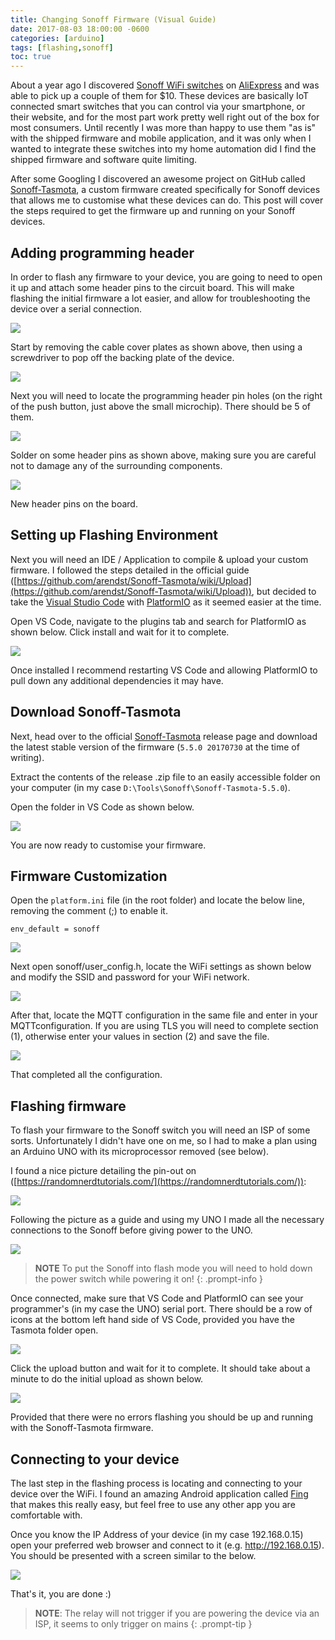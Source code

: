 ```yaml
---
title: Changing Sonoff Firmware (Visual Guide)
date: 2017-08-03 18:00:00 -0600
categories: [arduino]
tags: [flashing,sonoff]
toc: true
---
```


About a year ago I discovered [Sonoff WiFi switches](https://sonoff.tech/product/diy-smart-switch/basicr2/) on [AliExpress](https://www.aliexpress.com/) and was able to pick up a couple of them for $10. These devices are basically IoT connected smart switches that you can control via your smartphone, or their website, and for the most part work pretty well right out of the box for most consumers. Until recently I was more than happy to use them "as is" with the shipped firmware and mobile application, and it was only when I wanted to integrate these switches into my home automation did I find the shipped firmware and software quite limiting.

After some Googling I discovered an awesome project on GitHub called [Sonoff-Tasmota](https://github.com/arendst/Tasmota), a custom firmware created specifically for Sonoff devices that allows me to customise what these devices can do. This post will cover the steps required to get the firmware up and running on your Sonoff devices.

## Adding programming header
In order to flash any firmware to your device, you are going to need to open it up and attach some header pins to the circuit board. This will make flashing the initial firmware a lot easier, and allow for troubleshooting the device over a serial connection.

![](/assets/img/2017/2017-08-03/001.jpg)

Start by removing the cable cover plates as shown above, then using a screwdriver to pop off the backing plate of the device.

![](/assets/img/2017/2017-08-03/002.jpg)

Next you will need to locate the programming header pin holes (on the right of the push button, just above the small microchip). There should be 5 of them.

![](/assets/img/2017/2017-08-03/003.jpg)

Solder on some header pins as shown above, making sure you are careful not to damage any of the surrounding components.

![](/assets/img/2017/2017-08-03/004.jpg)

New header pins on the board.

## Setting up Flashing Environment
Next you will need an IDE / Application to compile & upload your custom firmware. I followed the steps detailed in the official guide ([https://github.com/arendst/Sonoff-Tasmota/wiki/Upload](https://github.com/arendst/Sonoff-Tasmota/wiki/Upload)), but decided to take the [Visual Studio Code](https://code.visualstudio.com/) with [PlatformIO](https://platformio.org/) as it seemed easier at the time.

Open VS Code, navigate to the plugins tab and search for PlatformIO as shown below. Click install and wait for it to complete.

![](/assets/img/2017/2017-08-03/005.png)

Once installed I recommend restarting VS Code and allowing PlatformIO to pull down any additional dependencies it may have.

## Download Sonoff-Tasmota
Next, head over to the official [Sonoff-Tasmota](https://github.com/arendst/Tasmota/releases) release page and download the latest stable version of the firmware (`5.5.0 20170730` at the time of writing).

Extract the contents of the release .zip file to an easily accessible folder on your computer (in my case `D:\Tools\Sonoff\Sonoff-Tasmota-5.5.0`).

Open the folder in VS Code as shown below.

![](/assets/img/2017/2017-08-03/006.png)

You are now ready to customise your firmware.

## Firmware Customization
Open the `platform.ini` file (in the root folder) and locate the below line, removing the comment (;) to enable it.

```
env_default = sonoff
```

![](/assets/img/2017/2017-08-03/007.png)

Next open sonoff/user_config.h, locate the WiFi settings as shown below and modify the SSID and password for your WiFi network.

![](/assets/img/2017/2017-08-03/008.png)

After that, locate the MQTT configuration in the same file and enter in your MQTTconfiguration. If you are using TLS you will need to complete section (1), otherwise enter your values in section (2) and save the file.

![](/assets/img/2017/2017-08-03/009.png)

That completed all the configuration.

## Flashing firmware
To flash your firmware to the Sonoff switch you will need an ISP of some sorts. Unfortunately I didn't have one on me, so I had to make a plan using an Arduino UNO with its microprocessor removed (see below).

I found a nice picture detailing the pin-out on ([https://randomnerdtutorials.com/](https://randomnerdtutorials.com/)):

![](/assets/img/2017/2017-08-03/010.png)

Following the picture as a guide and using my UNO I made all the necessary connections to the Sonoff before giving power to the UNO.

![](/assets/img/2017/2017-08-03/011.jpg)

> **NOTE** To put the Sonoff into flash mode you will need to hold down the power switch while powering it on!
{: .prompt-info }

Once connected, make sure that VS Code and PlatformIO can see your programmer's (in my case the UNO) serial port. There should be a row of icons at the bottom left hand side of VS Code, provided you have the Tasmota folder open.

![](/assets/img/2017/2017-08-03/012.png)

Click the upload button and wait for it to complete. It should take about a minute to do the initial upload as shown below.

![](/assets/img/2017/2017-08-03/013.png)

Provided that there were no errors flashing you should be up and running with the Sonoff-Tasmota firmware.

## Connecting to your device
The last step in the flashing process is locating and connecting to your device over the WiFi. I found an amazing Android application called [Fing](https://play.google.com/store/apps/details?id=com.overlook.android.fing&hl=en) that makes this really easy, but feel free to use any other app you are comfortable with.

Once you know the IP Address of your device (in my case 192.168.0.15) open your preferred web browser and connect to it (e.g. http://192.168.0.15). You should be presented with a screen similar to the below.

![](/assets/img/2017/2017-08-03/014.png)

That's it, you are done :)

> **NOTE**: The relay will not trigger if you are powering the device via an ISP, it seems to only trigger on mains
{: .prompt-tip }
